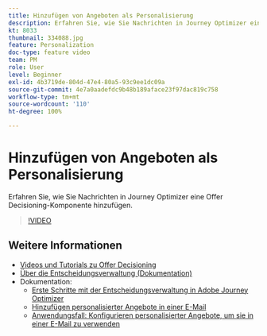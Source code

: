 ```yaml
---
title: Hinzufügen von Angeboten als Personalisierung
description: Erfahren Sie, wie Sie Nachrichten in Journey Optimizer eine Offer Decisioning-Komponente hinzufügen.
kt: 8033
thumbnail: 334088.jpg
feature: Personalization
doc-type: feature video
team: PM
role: User
level: Beginner
exl-id: 4b3719de-804d-47e4-80a5-93c9ee1dc09a
source-git-commit: 4e7a0aadefdc9b48b189aface23f97dac819c758
workflow-type: tm+mt
source-wordcount: '110'
ht-degree: 100%

---
```


# Hinzufügen von Angeboten als Personalisierung

Erfahren Sie, wie Sie Nachrichten in Journey Optimizer eine Offer Decisioning-Komponente hinzufügen.

>[!VIDEO](https://video.tv.adobe.com/v/334088?quality=12)

## Weitere Informationen

* [Videos und Tutorials zu Offer Decisioning](https://experienceleague.adobe.com/docs/offer-decisioning-learn/tutorials/overview.html?lang=de)
* [Über die Entscheidungsverwaltung (Dokumentation)](https://experienceleague.adobe.com/docs/journey-optimizer/using/offer-decisioniong/get-started/starting-offer-decisioning.html?lang=de)
* Dokumentation:
   * [Erste Schritte mit der Entscheidungsverwaltung in Adobe Journey Optimizer](https://experienceleague.adobe.com/docs/journey-optimizer/using/offer-decisioniong/get-started/starting-offer-decisioning.html)
   * [Hinzufügen personalisierter Angebote in einer E-Mail](https://experienceleague.adobe.com/docs/journey-optimizer/using/personalization/deliver-personalized-offers.html?lang=de)
   * [Anwendungsfall: Konfigurieren personalisierter Angebote, um sie in einer E-Mail zu verwenden](https://experienceleague.adobe.com/docs/journey-optimizer/using/offer-decisioniong/get-started/offers-e2e.html?lang=de)
